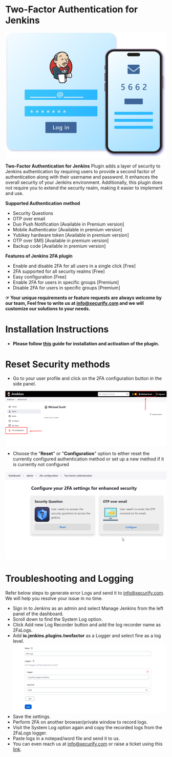 # Two-Factor Authentication for Jenkins

![image_1](/docs/images/jenkins_2fa.png)

**Two-Factor Authentication for Jenkins** Plugin adds a layer of security to Jenkins authentication by requiring users
to provide a second factor of authentication along with their username and password.
It enhances the overall security of your Jenkins environment. Additionally, this plugin does not require you to extend the security realm, making it easier to implement and use.

**Supported Authentication method**

* Security Questions
* OTP over email
* Duo Push Notification [Available in Premium version]
* Mobile Authenticator [Available in premium version]
* Yubikey hardware token [Available in premium version]
* OTP over SMS [Available in premium version]
* Backup code [Available in premium version]

**Features of Jenkins 2FA plugin**

* Enable and disable 2FA for all users in a single click [Free]
* 2FA supported for all security realms [Free]
* Easy configuration [Free]
* Enable 2FA for users in specific groups [Premium]
* Disable 2FA for users in specific groups [Premium]

**&#x261E; Your unique requirements or feature requests are always welcome by our team, Feel free to write us at info@xecurify.com and we will customize our solutions to your needs.**


# Installation Instructions

* **Please follow [this](https://miniorange.com/atlassian/jenkins-two-factor-authentication/) guide for installation and activation of the plugin.**
# Reset Security methods

* Go to your user profile and click on the 2FA configuration button in the side panel.

![image_1](docs/images/configuration/reset_2FA.png)
* Choose the "**Reset**" or "**Configuration**" option to either reset the currently configured authentication method or set up a new method if it is currently not configured

![image_2](docs/images/configuration/ConfigureOrReset.png)
# Troubleshooting and Logging
Refer below steps to generate error Logs and send it to info@xecurify.com. We will help you
resolve your issue in no time.
* Sign in to Jenkins as an admin and select Manage Jenkins from the left panel of the dashboard.
* Scroll down to find the System Log option.
* Click Add new Log Recorder button and add the log recorder name as 2FaLogs.
* Add **io.jenkins.plugins.twofactor** as a Logger and select fine as a log level.
  ![image_3](docs/images/troubleshooting/logger_record.png)
* Save the settings.
* Perform 2FA on another browser/private window to record logs.
* Visit the System Log option again and copy the recorded logs from the 2FaLogs logger.
* Paste logs in a notepad/word file and send it to us.
* You can even reach us at info@xecurify.com or raise a ticket using this [link](https://miniorange.atlassian.net/servicedesk/customer/portal/2%22).
